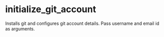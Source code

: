# initialize_git_account
Installs git and configures git account details. Pass username and email id as arguments.
